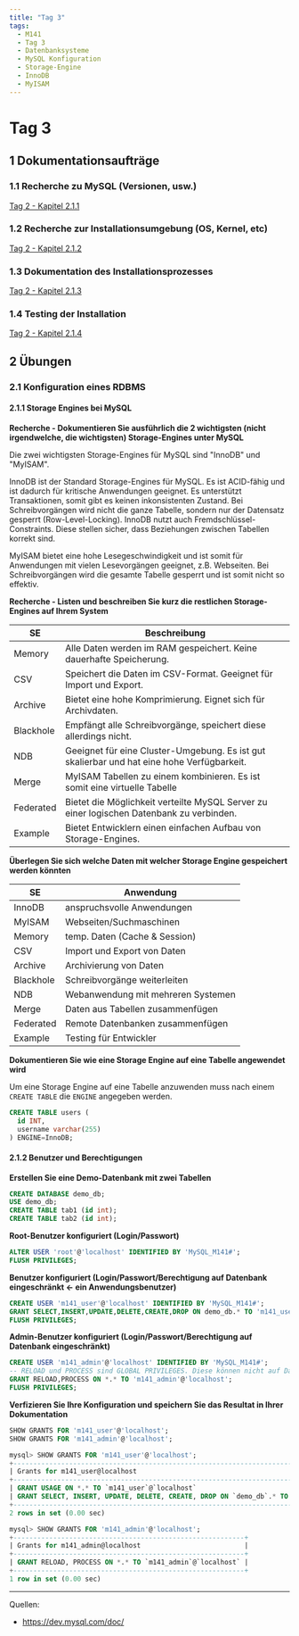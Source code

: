 ```yaml
---
title: "Tag 3"
tags:
  - M141
  - Tag 3
  - Datenbanksysteme
  - MySQL Konfiguration
  - Storage-Engine
  - InnoDB
  - MyISAM
---
```


# Tag 3

## 1 Dokumentationsaufträge

### 1.1 Recherche zu MySQL (Versionen, usw.)

[Tag 2 - Kapitel 2.1.1](./tag-0002.md#211-recherche)

### 1.2 Recherche zur Installationsumgebung (OS, Kernel, etc)

[Tag 2 - Kapitel 2.1.2](./tag-0002.md#212-voraussetzungen-der-installation)

### 1.3 Dokumentation des Installationsprozesses

[Tag 2 - Kapitel 2.1.3](./tag-0002.md#213-prozess-der-installation)

### 1.4 Testing der Installation

[Tag 2 - Kapitel 2.1.4](./tag-0002.md#214-test-der-installation)

## 2 Übungen

### 2.1 Konfiguration eines RDBMS

#### 2.1.1 Storage Engines bei MySQL

**Recherche - Dokumentieren Sie ausführlich die 2 wichtigsten (nicht irgendwelche, die wichtigsten) Storage-Engines unter MySQL**

Die zwei wichtigsten Storage-Engines für MySQL sind "InnoDB" und "MyISAM".

InnoDB ist der Standard Storage-Engines für MySQL. Es ist ACID-fähig und ist dadurch für kritische Anwendungen geeignet. Es unterstützt Transaktionen, somit gibt es keinen inkonsistenten Zustand. Bei Schreibvorgängen wird nicht die ganze Tabelle, sondern nur der Datensatz gesperrt (Row-Level-Locking). InnoDB nutzt auch Fremdschlüssel-Constraints. Diese stellen sicher, dass Beziehungen zwischen Tabellen korrekt sind.

MyISAM bietet eine hohe Lesegeschwindigkeit und ist somit für Anwendungen mit vielen Lesevorgängen geeignet, z.B. Webseiten. Bei Schreibvorgängen wird die gesamte Tabelle gesperrt und ist somit nicht so effektiv.

**Recherche - Listen und beschreiben Sie kurz die restlichen Storage-Engines auf Ihrem System**

| SE | Beschreibung |
| --- | --- |
| Memory | Alle Daten werden im RAM gespeichert. Keine dauerhafte Speicherung. |
| CSV | Speichert die Daten im CSV-Format. Geeignet für Import und Export. |
| Archive | Bietet eine hohe Komprimierung. Eignet sich für Archivdaten. |
| Blackhole | Empfängt alle Schreibvorgänge, speichert diese allerdings nicht. |
| NDB | Geeignet für eine Cluster-Umgebung. Es ist gut skalierbar und hat eine hohe Verfügbarkeit. |
| Merge | MyISAM Tabellen zu einem kombinieren. Es ist somit eine virtuelle Tabelle |
| Federated | Bietet die Möglichkeit verteilte MySQL Server zu einer logischen Datenbank zu verbinden. |
| Example | Bietet Entwicklern einen einfachen Aufbau von Storage-Engines. |

**Überlegen Sie sich welche Daten mit welcher Storage Engine gespeichert werden könnten**

| SE        | Anwendung                          |
| --------- | ---------------------------------- |
| InnoDB    | anspruchsvolle Anwendungen         |
| MyISAM    | Webseiten/Suchmaschinen            |
| Memory    | temp. Daten (Cache & Session)      |
| CSV       | Import und Export von Daten        |
| Archive   | Archivierung von Daten             |
| Blackhole | Schreibvorgänge weiterleiten       |
| NDB       | Webanwendung mit mehreren Systemen |
| Merge     | Daten aus Tabellen zusammenfügen   |
| Federated | Remote Datenbanken zusammenfügen   |
| Example   | Testing für Entwickler             |

**Dokumentieren Sie wie eine Storage Engine auf eine Tabelle angewendet wird**

Um eine Storage Engine auf eine Tabelle anzuwenden muss nach einem `CREATE TABLE` die `ENGINE` angegeben werden.

```sql
CREATE TABLE users (
  id INT,
  username varchar(255)
) ENGINE=InnoDB;
```

#### 2.1.2 Benutzer und Berechtigungen

**Erstellen Sie eine Demo-Datenbank mit zwei Tabellen**

```sql
CREATE DATABASE demo_db;
USE demo_db;
CREATE TABLE tab1 (id int);
CREATE TABLE tab2 (id int);
```

**Root-Benutzer konfiguriert (Login/Passwort)**

```sql
ALTER USER 'root'@'localhost' IDENTIFIED BY 'MySQL_M141#';
FLUSH PRIVILEGES;
```

**Benutzer konfiguriert (Login/Passwort/Berechtigung auf Datenbank eingeschränkt \<- ein Anwendungsbenutzer)**

```sql
CREATE USER 'm141_user'@'localhost' IDENTIFIED BY 'MySQL_M141#';
GRANT SELECT,INSERT,UPDATE,DELETE,CREATE,DROP ON demo_db.* TO 'm141_user'@'localhost';
FLUSH PRIVILEGES;
```

**Admin-Benutzer konfiguriert (Login/Passwort/Berechtigung auf Datenbank eingeschränkt)**

```sql
CREATE USER 'm141_admin'@'localhost' IDENTIFIED BY 'MySQL_M141#';
-- RELOAD und PROCESS sind GLOBAL PRIVILEGES. Diese können nicht auf Datenbanken gegeben werden.
GRANT RELOAD,PROCESS ON *.* TO 'm141_admin'@'localhost';
FLUSH PRIVILEGES;
```

**Verfizieren Sie Ihre Konfiguration und speichern Sie das Resultat in Ihrer Dokumentation**

```sql
SHOW GRANTS FOR 'm141_user'@'localhost';
SHOW GRANTS FOR 'm141_admin'@'localhost';
```

```sql title='OUTPUT'
mysql> SHOW GRANTS FOR 'm141_user'@'localhost';
+----------------------------------------------------------------------------------------------+
| Grants for m141_user@localhost                                                               |
+----------------------------------------------------------------------------------------------+
| GRANT USAGE ON *.* TO `m141_user`@`localhost`                                                |
| GRANT SELECT, INSERT, UPDATE, DELETE, CREATE, DROP ON `demo_db`.* TO `m141_user`@`localhost` |
+----------------------------------------------------------------------------------------------+
2 rows in set (0.00 sec)

mysql> SHOW GRANTS FOR 'm141_admin'@'localhost';
+----------------------------------------------------------+
| Grants for m141_admin@localhost                          |
+----------------------------------------------------------+
| GRANT RELOAD, PROCESS ON *.* TO `m141_admin`@`localhost` |
+----------------------------------------------------------+
1 row in set (0.00 sec)
```

---

Quellen:

- https://dev.mysql.com/doc/
